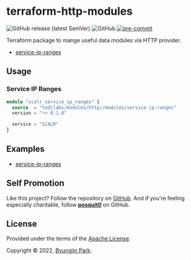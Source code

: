 # terraform-http-modules

![GitHub release (latest SemVer)](https://img.shields.io/github/v/release/tedilabs/terraform-http-modules?color=blue&sort=semver&style=flat-square)
![GitHub](https://img.shields.io/github/license/tedilabs/terraform-http-modules?color=blue&style=flat-square)
[![pre-commit](https://img.shields.io/badge/pre--commit-enabled-brightgreen?logo=pre-commit&logoColor=white&style=flat-square)](https://github.com/pre-commit/pre-commit)

Terraform package to mange useful data modules via HTTP provider.

- [service-ip-ranges](./modules/service-ip-ranges)


## Usage

### Service IP Ranges

```tf
module "scalr_service_ip_ranges" {
  source  = "tedilabs/modules/http//modules/service-ip-ranges"
  version = "~> 0.1.0"

  service = "SCALR"
}
```


## Examples

- [service-ip-ranges](./examples/service-ip-ranges)


## Self Promotion

Like this project? Follow the repository on [GitHub](https://github.com/tedilabs/terraform-http-modules). And if you're feeling especially charitable, follow **[posquit0](https://github.com/posquit0)** on GitHub.


## License

Provided under the terms of the [Apache License](LICENSE).

Copyright © 2022, [Byungjin Park](https://www.posquit0.com).
